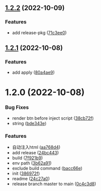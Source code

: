 ## [1.2.2](https://github.com/PengBoUESTC/vite-plugin-env-switch/compare/v1.2.1...v1.2.2) (2022-10-09)


### Features

* add release-pkg ([71c3ee0](https://github.com/PengBoUESTC/vite-plugin-env-switch/commit/71c3ee04d68858fde8d575018a98c5b1ebe71cc4))



## [1.2.1](https://github.com/PengBoUESTC/vite-plugin-env-switch/compare/v1.2.0...v1.2.1) (2022-10-08)


### Features

* add apply ([80a4ae9](https://github.com/PengBoUESTC/vite-plugin-env-switch/commit/80a4ae959194c2b5bbde76babb3538363026f6df))



# 1.2.0 (2022-10-08)


### Bug Fixes

* render btn before inject script ([38cb72f](https://github.com/PengBoUESTC/vite-plugin-env-switch/commit/38cb72f5a7d262d30670549de4363d855df66741))
* string ([bde343e](https://github.com/PengBoUESTC/vite-plugin-env-switch/commit/bde343e3e4120bc70b0bf88e9d3c8c7348a46ea4))


### Features

* 自动注入html ([aa768d4](https://github.com/PengBoUESTC/vite-plugin-env-switch/commit/aa768d4006ff7d9891d6429b9293da7f4aec387d))
* add release ([24bc443](https://github.com/PengBoUESTC/vite-plugin-env-switch/commit/24bc443f9952764e57172aef877e6f600bc7653c))
* build ([7f921b9](https://github.com/PengBoUESTC/vite-plugin-env-switch/commit/7f921b94097543ac1ac50f351cf0642e755b2750))
* env path ([3b62a91](https://github.com/PengBoUESTC/vite-plugin-env-switch/commit/3b62a914ff0a446cad12ac4985226598c0f17340))
* exclude build command ([bacc66e](https://github.com/PengBoUESTC/vite-plugin-env-switch/commit/bacc66ec0bd684f6a6c429c22bbb79902046def9))
* init ([386972f](https://github.com/PengBoUESTC/vite-plugin-env-switch/commit/386972f43b3d4fe4a3abdc20ea714738266712e3))
* readme ([24c27a0](https://github.com/PengBoUESTC/vite-plugin-env-switch/commit/24c27a0b3512e921a0fe36fbe0acd6ad13eb0a6b))
* release branch master to main ([0c4c3d8](https://github.com/PengBoUESTC/vite-plugin-env-switch/commit/0c4c3d8a3c3fe64fd295dd3dcf995385b6e8ea6f))



